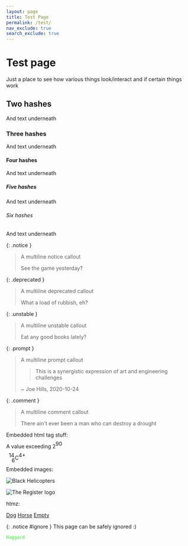 ```yaml
---
layout: page
title: Test Page
permalink: /test/
nav_exclude: true
search_exclude: true
---
```


# Test page

Just a place to see how various things look/interact and if certain things work

## Two hashes

And text underneath

### Three hashes

And text underneath

#### Four hashes

And text underneath

##### Five hashes

And text underneath

###### Six hashes

And text underneath

{: .notice }
> A multiline notice callout
>
> See the game yesterday?

{: .deprecated }
> A multiline deprecated callout
>
> What a load of rubbish, eh?

{: .unstable }
> A multiline unstable callout
>
> Eat any good books lately?

{: .prompt }
> A multiline prompt callout
>
> > This is a synergistic expression of art and engineering challenges
>
> ~ Joe Hills, 2020-10-24

{: .comment }
> A multiline comment callout
>
> There ain't ever been a man who can destroy a drought

Embedded html tag stuff:

A value exceeding 2<span style="vertical-align: baseline; position: relative; top: -0.5em;">90</span>

<span style="vertical-align: baseline; position: relative; top: -0.5em; right: -0.5em;">14</span><span style="vertical-align: baseline; position: relative; bottom: -0.5em;">6</span>C<span style="vertical-align: baseline; position: relative; top: -0.5em;">4+</span>

Embedded images:

![Black Helicopters](https://www.theregister.com/design_picker/fa16d26efb42e6ba1052f1d387470f643c5aa18d/graphics/icons/comment/black_helicopters_48.png)

![The Register logo](https://www.theregister.com/design_picker/fa16d26efb42e6ba1052f1d387470f643c5aa18d/graphics/std/reg_logo_no_strapline.svg)

htmz:

<div role="tablist">
    <a class="tab" href="/hidden/dog.html#tab" target=htmz>Dog</a>
    <a class="tab" href="/hidden/horse.html#tab" target=htmz>Horse</a>
    <a class="tab" href="/hidden/empty.html#tab" target=htmz>Empty</a>
</div>

<div id="tab" role="tabpanel"></div>

<iframe hidden name=htmz onload="setTimeout(()=>document.querySelector(contentWindow.location.hash||null)?.replaceWith(...contentDocument.body.childNodes))"></iframe>

{: .notice #ignore }
This page can be safely ignored :)

<code style="color:25FF25;">Haggard</code>
